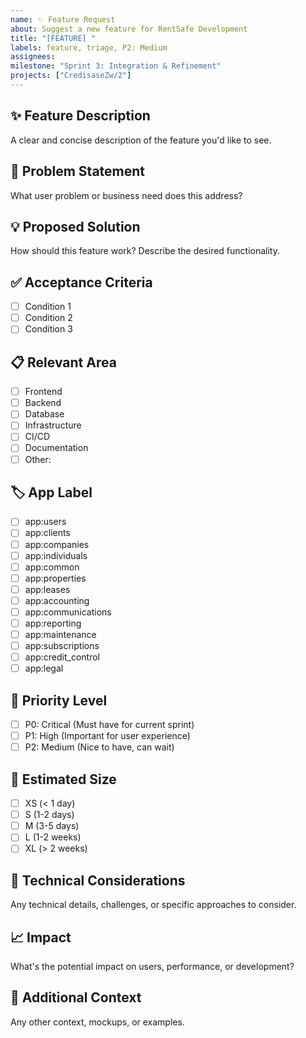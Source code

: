 ```yaml
---
name: ✨ Feature Request
about: Suggest a new feature for RentSafe Development
title: "[FEATURE] "
labels: feature, triage, P2: Medium
assignees: 
milestone: "Sprint 3: Integration & Refinement"
projects: ["CredisaseZw/2"]
---
```


## ✨ Feature Description
A clear and concise description of the feature you'd like to see.

## 🎯 Problem Statement
What user problem or business need does this address?

## 💡 Proposed Solution
How should this feature work? Describe the desired functionality.

## ✅ Acceptance Criteria
- [ ] Condition 1
- [ ] Condition 2
- [ ] Condition 3

## 📋 Relevant Area
- [ ] Frontend
- [ ] Backend
- [ ] Database
- [ ] Infrastructure
- [ ] CI/CD
- [ ] Documentation
- [ ] Other: 

## 🏷️ App Label
<!-- Add the relevant app label -->
- [ ] app:users
- [ ] app:clients
- [ ] app:companies
- [ ] app:individuals
- [ ] app:common
- [ ] app:properties
- [ ] app:leases
- [ ] app:accounting
- [ ] app:communications
- [ ] app:reporting
- [ ] app:maintenance
- [ ] app:subscriptions
- [ ] app:credit_control
- [ ] app:legal

## 🚨 Priority Level
- [ ] P0: Critical (Must have for current sprint)
- [ ] P1: High (Important for user experience)
- [ ] P2: Medium (Nice to have, can wait)

## 📏 Estimated Size
- [ ] XS (< 1 day)
- [ ] S (1-2 days)
- [ ] M (3-5 days)
- [ ] L (1-2 weeks)
- [ ] XL (> 2 weeks) 

## 🔧 Technical Considerations
Any technical details, challenges, or specific approaches to consider.

## 📈 Impact
What's the potential impact on users, performance, or development?

## 📝 Additional Context
Any other context, mockups, or examples.